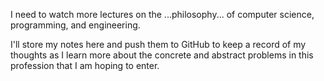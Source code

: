 I need to watch more lectures on the ...philosophy... of computer science, programming, and engineering.

I'll store my notes here and push them to GitHub to keep a record of my thoughts as I learn more about the concrete and abstract problems in this profession that I am hoping to enter.